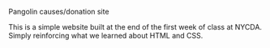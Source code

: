 
Pangolin causes/donation site

This is a simple website built at the end of the first week of class at NYCDA.  
Simply reinforcing what we learned about HTML and CSS.
